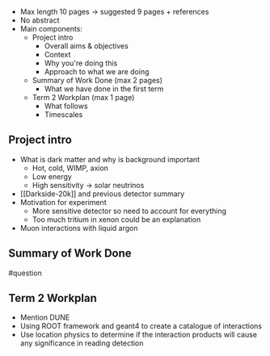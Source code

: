 - Max length 10 pages → suggested 9 pages + references
- No abstract
- Main components:
	- Project intro
		- Overall aims & objectives
		- Context
		- Why you're doing this
		- Approach to what we are doing
	- Summary of Work Done (max 2 pages)
		- What we have done in the first term
	- Term 2 Workplan (max 1 page)
		- What follows
		- Timescales


## Project intro
- What is dark matter and why is background important
	- Hot, cold, WIMP, axion
	- Low energy
	- High sensitivity → solar neutrinos
- [[Darkside-20k]] and previous detector summary
- Motivation for experiment
	- More sensitive detector so need to account for everything
	- Too much tritium in xenon could be an explanation
- Muon interactions with liquid argon

## Summary of Work Done
#question 

## Term 2 Workplan
- Mention DUNE
- Using ROOT framework and geant4 to create a catalogue of interactions
- Use location physics to determine if the interaction products will cause any significance in reading detection